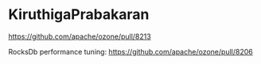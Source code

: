 # KiruthigaPrabakaran

https://github.com/apache/ozone/pull/8213

RocksDb performance tuning:
https://github.com/apache/ozone/pull/8206
